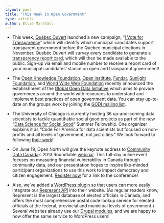 ```yaml
---
layout: post
title: "This Week in Open Government"
type: article
author: Ellie Marshall
---
```

- This week, [Québec Ouvert](http://www.quebecouvert.org) launched a new campaign, “[I Vote for Transparency](http://jvt2013.com/en/)” which will identify which municipal candidates support transparent government before the Quebec municipal elections in November. Quebéc Ouvert will survey every candidate to generate a [transparency report card](http://quebecouvert.org/article/post/quelques-exemples-de-questions-pour-jvt2013com), which will then be made available to the public. Sign-up via email and mobile number to receive a report card of your municipal candidates’ stance on open and transparent government! 

- The [Open Knowledge Foundation](http://okfn.org/), [Open Institute](http://www.open.org.kh/en), [Fundar](http://fundar.org.mx/index.html/), [Sunlight Foundation](http://sunlightfoundation.com/), and [World Wide Web Foundation](http://www.webfoundation.org/) recently announced the establishment of the [Global Open Data Initiative](http://globalopendatainitiative.org/) which aims to provide governments around the world with resources to understand and implement best practices of open government data. You can stay up-to-date on the groups work by joining the [GODI mailing list](https://groups.google.com/forum/?fromgroups#!forum/global-open-data-initiative).

- The University of Chicago is currently hosting 36 up-and-coming data scientists to tackle quantifiable social good projects as part of the new “[Data Science for Social Good](http://dssg.io/)” Summer Fellowship. One organizer explains it as “Code For America for data scientists but focused on non-profits and all levels of government, not just cities.” We look forward to following [their work](http://dssg.io/projects/)!

- On June 19, Open North will give the keynote address to [Community Data Canada](http://www.cdc-dcc.info/)’s 2013 Roundtable [webinar](http://www.cdc-dcc.info/roundTable.php). This full-day online event focuses on measuring financial vulnerability in Canada through community data, and our presentation hopes to inspire like-minded participant organizations to use this work to impact democracy and citizen engagement. [Register now](https://www1.gotomeeting.com/register/674148176) for a link to the conference!

- Also, we’ve added a [WordPress plugin](http://wordpress.org/plugins/represent-api/) so that users can more easily integrate our [Represent API](http://represent.opennorth.ca/) into their website. (As regular readers know, Represent is the largest database of elected officials in Canada, and offers the most comprehensive postal code lookup service for elected officials at the federal, provincial and municipal levels of government.) Several websites already use our [Drupal modules](http://drupal.org/project/represent), and we are happy to now offer the same service to WordPress users!